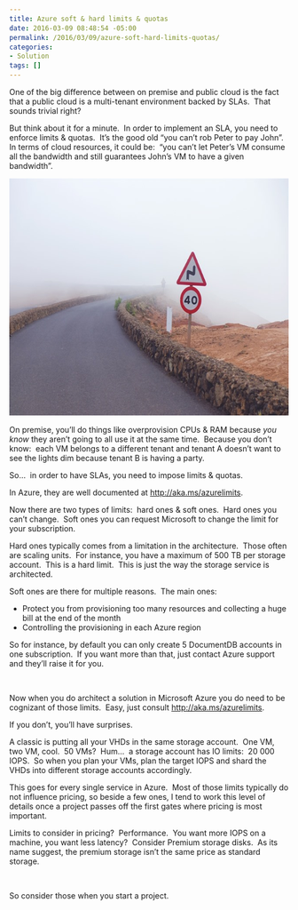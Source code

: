 ```yaml
---
title: Azure soft & hard limits & quotas
date: 2016-03-09 08:48:54 -05:00
permalink: /2016/03/09/azure-soft-hard-limits-quotas/
categories:
- Solution
tags: []
---
```

<p>One of the big difference between on premise and public cloud is the fact that a public cloud is a multi-tenant environment backed by SLAs.&nbsp; That sounds trivial right?</p> <p>But think about it for a minute.&nbsp; In order to implement an SLA, you need to enforce limits &amp; quotas.&nbsp; It’s the good old “you can’t rob Peter to pay John”.&nbsp; In terms of cloud resources, it could be:&nbsp; “you can’t let Peter’s VM consume all the bandwidth and still guarantees John’s VM to have a given bandwidth”.</p> <p><a href="/assets/2016/3/azure-soft-hard-limits-quotas/speedlimit.jpg"><img title="SpeedLimit" style="border-top:0;border-right:0;background-image:none;border-bottom:0;padding-top:0;padding-left:0;border-left:0;display:inline;padding-right:0;" border="0" alt="SpeedLimit" src="/assets/2016/3/azure-soft-hard-limits-quotas/speedlimit_thumb.jpg" width="640" height="427"/></a></p> <p>On premise, you’ll do things like overprovision CPUs &amp; RAM because <em>you know </em>they aren’t going to all use it at the same time.&nbsp; Because you don’t know:&nbsp; each VM belongs to a different tenant and tenant A doesn’t want to see the lights dim because tenant B is having a party.</p> <p>So…&nbsp; in order to have SLAs, you need to impose limits &amp; quotas.</p> <p>In Azure, they are well documented at <a href="http://aka.ms/azurelimits">http://aka.ms/azurelimits</a>.</p> <p>Now there are two types of limits:&nbsp; hard ones &amp; soft ones.&nbsp; Hard ones you can’t change.&nbsp; Soft ones you can request Microsoft to change the limit for your subscription.</p> <p>Hard ones typically comes from a limitation in the architecture.&nbsp; Those often are scaling units.&nbsp; For instance, you have a maximum of 500 TB per storage account.&nbsp; This is a hard limit.&nbsp; This is just the way the storage service is architected.</p> <p>Soft ones are there for multiple reasons.&nbsp; The main ones:</p> <ul> <li>Protect you from provisioning too many resources and collecting a huge bill at the end of the month</li> <li>Controlling the provisioning in each Azure region</li></ul> <p>So for instance, by default you can only create 5 DocumentDB accounts in one subscription.&nbsp; If you want more than that, just contact Azure support and they’ll raise it for you.</p> <p>&nbsp;</p> <p>Now when you do architect a solution in Microsoft Azure you do need to be cognizant of those limits.&nbsp; Easy, just consult <a href="http://aka.ms/azurelimits">http://aka.ms/azurelimits</a>.</p> <p>If you don’t, you’ll have surprises.</p> <p>A classic is putting all your VHDs in the same storage account.&nbsp; One VM, two VM, cool.&nbsp; 50 VMs?&nbsp; Hum…&nbsp; a storage account has IO limits:&nbsp; 20 000 IOPS.&nbsp; So when you plan your VMs, plan the target IOPS and shard the VHDs into different storage accounts accordingly.</p> <p>This goes for every single service in Azure.&nbsp; Most of those limits typically do not influence pricing, so beside a few ones, I tend to work this level of details once a project passes off the first gates where pricing is most important.</p> <p>Limits to consider in pricing?&nbsp; Performance.&nbsp; You want more IOPS on a machine, you want less latency?&nbsp; Consider Premium storage disks.&nbsp; As its name suggest, the premium storage isn’t the same price as standard storage.</p> <p>&nbsp;</p> <p>So consider those when you start a project.</p>
